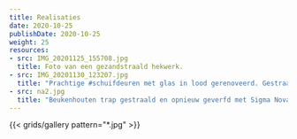 ```yaml
---
title: Realisaties
date: 2020-10-25
publishDate: 2020-10-25
weight: 25
resources:
- src: IMG_20201125_155708.jpg
  title: Foto van een gezandstraald hekwerk.
- src: IMG_20201130_123207.jpg
  title: "Prachtige #schuifdeuren met glas in lood gerenoveerd. Gestraald in ons Atelier, slecht hout vervangen, opnieuw geverfd en teruggemonteerd."
- src: na2.jpg
  title: "Beukenhouten trap gestraald en opnieuw geverfd met Sigma Nova #traprenovatie"
---
```


{{< grids/gallery pattern="*.jpg" >}}
